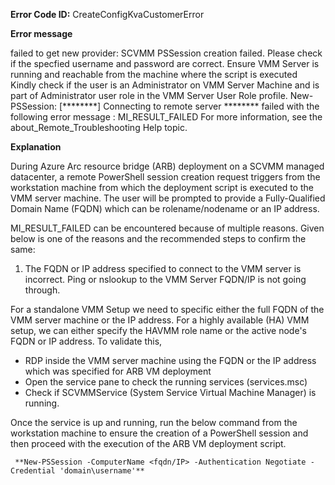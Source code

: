 **Error Code ID:** CreateConfigKvaCustomerError

**Error message**
  
  failed to get new provider:  SCVMM PSSession creation failed. Please check if the specfied username and password are correct. Ensure VMM Server is running and reachable from the machine where the script is executed Kindly check if the user is an Administrator on VMM Server Machine and is part of Administrator user role in the VMM Server User Role profile.
  New-PSSession: [********] Connecting to remote server ******** failed with the following error message : MI_RESULT_FAILED For more information, see the about_Remote_Troubleshooting Help topic.

**Explanation**

During Azure Arc resource bridge (ARB) deployment on a SCVMM managed datacenter, a remote PowerShell session creation request triggers from the workstation machine from which the deployment script is executed to the VMM server machine. The user will be prompted to provide a Fully-Qualified Domain Name (FQDN) which can be rolename/nodename or an IP address.

MI_RESULT_FAILED can be encountered because of multiple reasons. Given below is one of the reasons and the recommended steps to confirm the same:

1) The FQDN or IP address specified to connect to the VMM server is incorrect. Ping or nslookup to the VMM Server FQDN/IP is not going through.

For a standalone VMM Setup we need to specific either the full FQDN of the VMM server machine or the IP address. For a highly available (HA) VMM setup, we can either specify the HAVMM role name or the active node's FQDN or IP address. To validate this,

- RDP inside the VMM server machine using the FQDN or the IP address which was specified for ARB VM deployment
- Open the service pane to check the running services (services.msc)
- Check if SCVMMService (System Service Virtual Machine Manager) is running.

Once the service is up and running, run the below command from the workstation machine to ensure the creation of a PowerShell session and then proceed with the execution of the ARB VM deployment script.

     **New-PSSession -ComputerName <fqdn/IP> -Authentication Negotiate -Credential 'domain\username'** 

